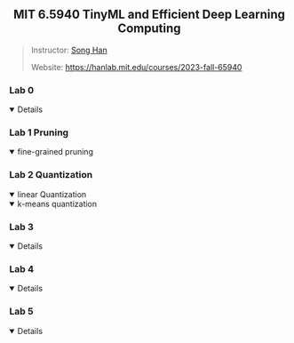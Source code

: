 ## <div align="center"> MIT 6.5940 TinyML and Efficient Deep Learning Computing</div>
> Instructor: [Song Han](https://hanlab.mit.edu/songhan)
> 
> Website: https://hanlab.mit.edu/courses/2023-fall-65940

### Lab 0 
<details open>
<summary>Details</summary>
</details>

### Lab 1 Pruning
<details open>
<summary>fine-grained pruning</summary>
</details>


### Lab 2 Quantization
<details open>
<summary>linear Quantization</summary>

</details>
<details open>
<summary>k-means quantization</summary>

</details>

### Lab 3
<details open>
<summary>Details</summary>
</details>

### Lab 4 
<details open>
<summary>Details</summary>
</details>

### Lab 5
<details open>
<summary>Details</summary>
</details>
